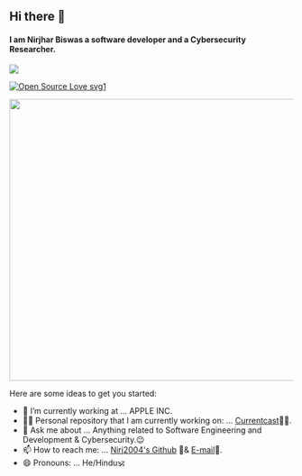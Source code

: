##                    Hi there 👋
#### I am Nirjhar Biswas a software developer and a Cybersecurity Researcher.
<img src="https://img.shields.io/twitter/url?style=social&url=https://twitter.com/@NirjharBiswas5">

[![Open Source Love svg1](https://badges.frapsoft.com/os/v1/open-source.svg?v=103)](https://github.com/Nirj2004/)
<p><img align="center" src="https://www.careerguide.com/career/wp-content/uploads/2021/01/coding_gif.gif" width="1000" height="500" /></p>

Here are some ideas to get you started:

- 🔭 I’m currently working at ... APPLE INC. 
- 👨‍💻 Personal repository that I am currently working on: ... [Currentcast](https://github.com/Nirj2004/Currentcast)👨‍💻.
- 💬 Ask me about ... Anything related to Software Engineering and Development & Cybersecurity.😉
- 📫 How to reach me: ... [Nirj2004's Github](https://github.com/Nirj2004/) 📄& [E-mail](nirjharbiswas2021@protonmail.com)📧.
- 😄 Pronouns: ... He/Hindu🕉️

